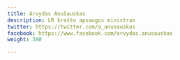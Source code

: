 ```yaml
---
title: Arvydas Anušauskas
description: LR krašto apsaugos ministras
twitter: https://twitter.com/a_anusauskas
facebook: https://www.facebook.com/arvydas.anusauskas
weight: 300

---
```


